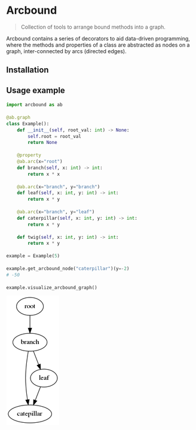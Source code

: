 # Arcbound 
> Collection of tools to arrange bound methods into a graph.

Arcbound contains a series of decorators to aid data-driven programming, where
the methods and properties of a class are abstracted as nodes on a graph,
inter-connected by arcs (directed edges).

## Installation

## Usage example
```python
import arcbound as ab

@ab.graph
class Example():
    def __init__(self, root_val: int) -> None:
        self.root = root_val
        return None

    @property
    @ab.arc(x="root")
    def branch(self, x: int) -> int:
        return x * x 

    @ab.arc(x="branch", y="branch")
    def leaf(self, x: int, y: int) -> int:
        return x * y
    
    @ab.arc(x="branch", y="leaf")
    def caterpillar(self, x: int, y: int) -> int:
        return x * y
    
    def twig(self, x: int, y: int) -> int:
        return x * y

example = Example(5)

example.get_arcbound_node("caterpillar")(y=-2)
# -50

example.visualize_arcbound_graph()
```
![arcbound_graph](https://github.com/JHwangAstro/arcbound/blob/master/utils/arcbound_graph.png "ArcboundGraph")

